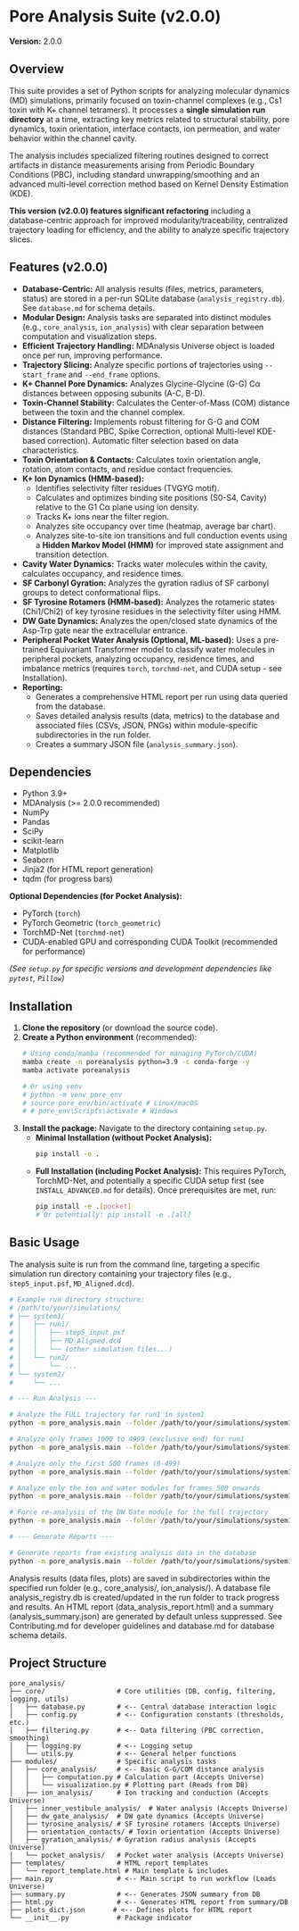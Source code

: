 # Pore Analysis Suite (v2.0.0)

**Version:** 2.0.0

## Overview

This suite provides a set of Python scripts for analyzing molecular dynamics (MD) simulations, primarily focused on toxin-channel complexes (e.g., Cs1 toxin with K+ channel tetramers). It processes a **single simulation run directory** at a time, extracting key metrics related to structural stability, pore dynamics, toxin orientation, interface contacts, ion permeation, and water behavior within the channel cavity.

The analysis includes specialized filtering routines designed to correct artifacts in distance measurements arising from Periodic Boundary Conditions (PBC), including standard unwrapping/smoothing and an advanced multi-level correction method based on Kernel Density Estimation (KDE).

**This version (v2.0.0) features significant refactoring** including a database-centric approach for improved modularity/traceability, centralized trajectory loading for efficiency, and the ability to analyze specific trajectory slices.

## Features (v2.0.0)

* **Database-Centric:** All analysis results (files, metrics, parameters, status) are stored in a per-run SQLite database (`analysis_registry.db`). See `database.md` for schema details.
* **Modular Design:** Analysis tasks are separated into distinct modules (e.g., `core_analysis`, `ion_analysis`) with clear separation between computation and visualization steps.
* **Efficient Trajectory Handling:** MDAnalysis Universe object is loaded once per run, improving performance.
* **Trajectory Slicing:** Analyze specific portions of trajectories using `--start_frame` and `--end_frame` options.
* **K+ Channel Pore Dynamics:** Analyzes Glycine-Glycine (G-G) Cα distances between opposing subunits (A-C, B-D).
* **Toxin-Channel Stability:** Calculates the Center-of-Mass (COM) distance between the toxin and the channel complex.
* **Distance Filtering:** Implements robust filtering for G-G and COM distances (Standard PBC, Spike Correction, optional Multi-level KDE-based correction). Automatic filter selection based on data characteristics.
* **Toxin Orientation & Contacts:** Calculates toxin orientation angle, rotation, atom contacts, and residue contact frequencies.
* **K+ Ion Dynamics (HMM-based):**
    * Identifies selectivity filter residues (TVGYG motif).
    * Calculates and optimizes binding site positions (S0-S4, Cavity) relative to the G1 Cα plane using ion density.
    * Tracks K+ ions near the filter region.
    * Analyzes site occupancy over time (heatmap, average bar chart).
    * Analyzes site-to-site ion transitions and full conduction events using a **Hidden Markov Model (HMM)** for improved state assignment and transition detection.
* **Cavity Water Dynamics:** Tracks water molecules within the cavity, calculates occupancy, and residence times.
* **SF Carbonyl Gyration:** Analyzes the gyration radius of SF carbonyl groups to detect conformational flips.
* **SF Tyrosine Rotamers (HMM-based):** Analyzes the rotameric states (Chi1/Chi2) of key tyrosine residues in the selectivity filter using HMM.
* **DW Gate Dynamics:** Analyzes the open/closed state dynamics of the Asp-Trp gate near the extracellular entrance.
* **Peripheral Pocket Water Analysis (Optional, ML-based):** Uses a pre-trained Equivariant Transformer model to classify water molecules in peripheral pockets, analyzing occupancy, residence times, and imbalance metrics (requires `torch`, `torchmd-net`, and CUDA setup - see Installation).
* **Reporting:**
    * Generates a comprehensive HTML report per run using data queried from the database.
    * Saves detailed analysis results (data, metrics) to the database and associated files (CSVs, JSON, PNGs) within module-specific subdirectories in the run folder.
    * Creates a summary JSON file (`analysis_summary.json`).

## Dependencies

* Python 3.9+
* MDAnalysis (>= 2.0.0 recommended)
* NumPy
* Pandas
* SciPy
* scikit-learn
* Matplotlib
* Seaborn
* Jinja2 (for HTML report generation)
* tqdm (for progress bars)

**Optional Dependencies (for Pocket Analysis):**

* PyTorch (`torch`)
* PyTorch Geometric (`torch_geometric`)
* TorchMD-Net (`torchmd-net`)
* CUDA-enabled GPU and corresponding CUDA Toolkit (recommended for performance)

*(See `setup.py` for specific versions and development dependencies like `pytest`, `Pillow`)*

## Installation

1.  **Clone the repository** (or download the source code).
2.  **Create a Python environment** (recommended):
    ```bash
    # Using conda/mamba (recommended for managing PyTorch/CUDA)
    mamba create -n poreanalysis python=3.9 -c conda-forge -y
    mamba activate poreanalysis

    # Or using venv
    # python -m venv pore_env
    # source pore_env/bin/activate # Linux/macOS
    # # pore_env\Scripts\activate # Windows
    ```
3.  **Install the package:** Navigate to the directory containing `setup.py`.
    * **Minimal Installation (without Pocket Analysis):**
        ```bash
        pip install -e .
        ```
    * **Full Installation (including Pocket Analysis):** This requires PyTorch, TorchMD-Net, and potentially a specific CUDA setup first (see `INSTALL_ADVANCED.md` for details). Once prerequisites are met, run:
        ```bash
        pip install -e .[pocket]
        # Or potentially: pip install -e .[all]
        ```

## Basic Usage

The analysis suite is run from the command line, targeting a specific simulation run directory containing your trajectory files (e.g., `step5_input.psf`, `MD_Aligned.dcd`).

```bash
# Example run directory structure:
# /path/to/your/simulations/
# ├── system1/
# │   ├── run1/
# │   │   ├── step5_input.psf
# │   │   ├── MD_Aligned.dcd
# │   │   └── (other simulation files...)
# │   └── run2/
# │       └── ...
# └── system2/
#     └── ...

# --- Run Analysis ---

# Analyze the FULL trajectory for run1 in system1
python -m pore_analysis.main --folder /path/to/your/simulations/system1/run1

# Analyze only frames 1000 to 4999 (exclusive end) for run1
python -m pore_analysis.main --folder /path/to/your/simulations/system1/run1 --start_frame 1000 --end_frame 5000

# Analyze only the first 500 frames (0-499)
python -m pore_analysis.main --folder /path/to/your/simulations/system1/run1 --end_frame 500

# Analyze only the ion and water modules for frames 500 onwards
python -m pore_analysis.main --folder /path/to/your/simulations/system1/run1 --start_frame 500 --ions --water

# Force re-analysis of the DW Gate module for the full trajectory
python -m pore_analysis.main --folder /path/to/your/simulations/system1/run1 --dwgates --force-rerun

# --- Generate Reports ---

# Generate reports from existing analysis data in the database
python -m pore_analysis.main --folder /path/to/your/simulations/system1/run1 --summary-only --report --no-pdf
```

Analysis results (data files, plots) are saved in subdirectories within the specified run folder (e.g., core_analysis/, ion_analysis/).
A database file analysis_registry.db is created/updated in the run folder to track progress and results.
An HTML report (data_analysis_report.html) and a summary (analysis_summary.json) are generated by default unless suppressed.
See Contributing.md for developer guidelines and database.md for database schema details.

## Project Structure

```
pore_analysis/
├── core/                  # Core utilities (DB, config, filtering, logging, utils)
│   ├── database.py        # <-- Central database interaction logic
│   ├── config.py          # <-- Configuration constants (thresholds, etc.)
│   ├── filtering.py       # <-- Data filtering (PBC correction, smoothing)
│   ├── logging.py         # <-- Logging setup
│   └── utils.py           # <-- General helper functions
├── modules/               # Specific analysis tasks
│   ├── core_analysis/     # <-- Basic G-G/COM distance analysis
│   │   ├── computation.py # Calculation part (Accepts Universe)
│   │   └── visualization.py # Plotting part (Reads from DB)
│   ├── ion_analysis/      # Ion tracking and conduction (Accepts Universe)
│   ├── inner_vestibule_analysis/  # Water analysis (Accepts Universe)
│   ├── dw_gate_analysis/  # DW gate dynamics (Accepts Universe)
│   ├── tyrosine_analysis/ # SF tyrosine rotamers (Accepts Universe)
│   ├── orientation_contacts/ # Toxin orientation (Accepts Universe)
│   ├── gyration_analysis/ # Gyration radius analysis (Accepts Universe)
│   └── pocket_analysis/   # Pocket water analysis (Accepts Universe)
├── templates/             # HTML report templates
│   └── report_template.html # Main template & includes
├── main.py                # <-- Main script to run workflow (Loads Universe)
├── summary.py             # <-- Generates JSON summary from DB
├── html.py                # <-- Generates HTML report from summary/DB
├── plots_dict.json       # <-- Defines plots for HTML report
└── __init__.py            # Package indicator
```
